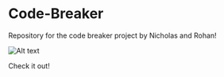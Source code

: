 # Code-Breaker
Repository for the code breaker project by Nicholas and Rohan!

![Alt text](relative/path/to/output.jpg?raw=true "output")

Check it out!
